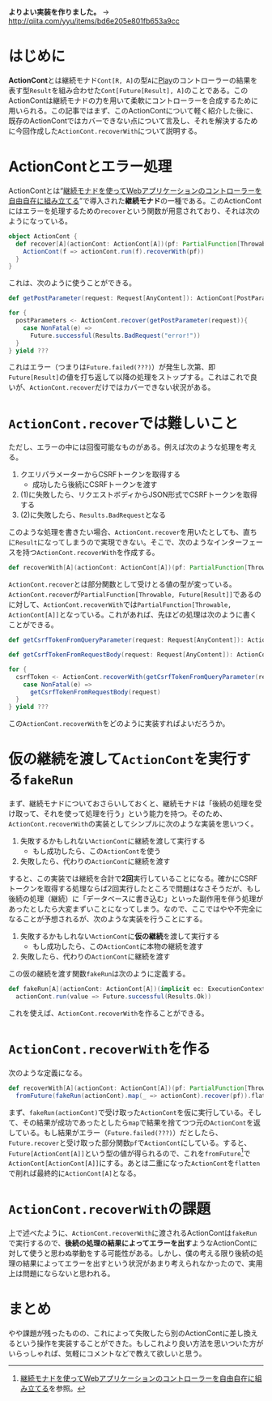 
**よりよい実装を作りました。**
→ http://qiita.com/yyu/items/bd6e205e801fb653a9cc


# はじめに

**ActionCont**とは継続モナド`Cont[R, A]`の型`A`に[Play](https://www.playframework.com/)のコントローラーの結果を表す型`Result`を組み合わせた`Cont[Future[Result], A]`のことである。このActionContは継続モナドの力を用いて柔軟にコントローラーを合成するために用いられる。この記事ではまず、このActionContについて軽く紹介した後に、既存のActionContではカバーできない点について言及し、それを解決するために今回作成した`ActionCont.recoverWith`について説明する。

# ActionContとエラー処理

ActionContとは“[継続モナドを使ってWebアプリケーションのコントローラーを自由自在に組み立てる](http://qiita.com/pab_tech/items/fc3d160a96cecdead622)”で導入された**継続モナド**の一種である。このActionContにはエラーを処理するための`recover`という関数が用意されており、それは次のようになっている。

```scala
object ActionCont { 
  def recover[A](actionCont: ActionCont[A])(pf: PartialFunction[Throwable, Future[Result]])(implicit executor: ExecutionContext): ActionCont[A] =
    ActionCont(f => actionCont.run(f).recoverWith(pf))
  }
}
```

これは、次のように使うことができる。

```scala
def getPostParameter(request: Request[AnyContent]): ActionCont[PostParameters] = ???

for {
  postParameters <- ActionCont.recover(getPostParameter(request)){
    case NonFatal(e) =>
      Future.successful(Results.BadRequest("error!"))
  }
} yield ???
```

これはエラー（つまりは`Future.failed(???)`）が発生し次第、即`Future[Result]`の値を打ち返して以降の処理をストップする。これはこれで良いが、`ActionCont.recover`だけではカバーできない状況がある。

# `ActionCont.recover`では難しいこと

ただし、エラーの中には回復可能なものがある。例えば次のような処理を考える。

1. クエリパラメーターからCSRFトークンを取得する
    - 成功したら後続にCSRFトークンを渡す
2. (1)に失敗したら、リクエストボディからJSON形式でCSRFトークンを取得する
3. (2)に失敗したら、`Results.BadRequest`となる

このような処理を書きたい場合、`ActionCont.recover`を用いたとしても、直ちに`Result`になってしまうので実現できない。そこで、次のようなインターフェースを持つ`ActionCont.recoverWith`を作成する。

```scala
def recoverWith[A](actionCont: ActionCont[A])(pf: PartialFunction[Throwable, ActionCont[A]])(implicit ec: ExecutionContext): ActionCont[A] =
```

`ActionCont.recover`とは部分関数として受けとる値の型が変っている。`ActionCont.recover`が`PartialFunction[Throwable, Future[Result]]`であるのに対して、`ActionCont.recoverWith`では`PartialFunction[Throwable, ActionCont[A]]`となっている。これがあれば、先ほどの処理は次のように書くことができる。

```scala
def getCsrfTokenFromQueryParameter(request: Request[AnyContent]): ActionCont[CsrfToken] = ???

def getCsrfTokenFromRequestBody(request: Request[AnyContent]): ActionCont[CsrfToken] = ???

for {
  csrfToken <- ActionCont.recoverWith(getCsrfTokenFromQueryParameter(request)) {
    case NonFatal(e) =>
      getCsrfTokenFromRequestBody(request)
  }
} yield ???
```

この`ActionCont.recoverWith`をどのように実装すればよいだろうか。

# 仮の継続を渡して`ActionCont`を実行する`fakeRun`

まず、継続モナドについておさらいしておくと、継続モナドは「後続の処理を受け取って、それを使って処理を行う」という能力を持つ。そのため、`ActionCont.recoverWith`の実装としてシンプルに次のような実装を思いつく。

1. 失敗するかもしれない`ActionCont`に継続を渡して実行する
    - もし成功したら、この`ActionCont`を使う
2. 失敗したら、代わりの`ActionCont`に継続を渡す

すると、この実装では継続を合計で**2回**実行していることになる。確かにCSRFトークンを取得する処理ならば2回実行したところで問題はなさそうだが、もし後続の処理（継続）に「データベースに書き込む」といった副作用を伴う処理があったとしたら大変まずいことになってしまう。なので、ここではやや不完全になることが予想されるが、次のような実装を行うことにする。

1. 失敗するかもしれない`ActionCont`に**仮の継続**を渡して実行する
    - もし成功したら、この`ActionCont`に本物の継続を渡す
2. 失敗したら、代わりの`ActionCont`に継続を渡す

この仮の継続を渡す関数`fakeRun`は次のように定義する。

```scala
def fakeRun[A](actionCont: ActionCont[A])(implicit ec: ExecutionContext): Future[Result] =
  actionCont.run(value => Future.successful(Results.Ok))
```

これを使えば、`ActionCont.recoverWith`を作ることができる。

# `ActionCont.recoverWith`を作る

次のような定義になる。

```scala
def recoverWith[A](actionCont: ActionCont[A])(pf: PartialFunction[Throwable, ActionCont[A]])(implicit ec: ExecutionContext): ActionCont[A] =
  fromFuture(fakeRun(actionCont).map(_ => actionCont).recover(pf)).flatten
```

まず、`fakeRun(actionCont)`で受け取った`ActionCont`を仮に実行している。そして、その結果が成功であったとしたら`map`で結果を捨てつつ元の`ActionCont`を返している。もし結果がエラー（`Future.failed(???)`）だとしたら、`Future.recover`と受け取った部分関数`pf`で`ActionCont`にしている。すると、`Future[ActionCont[A]]`という型の値が得られるので、これを`fromFuture`[^fromFuture]で`ActionCont[ActionCont[A]]`にする。あとは二重になった`ActionCont`を`flatten`で削れば最終的に`ActionCont[A]`となる。

[^fromFuture]: [継続モナドを使ってWebアプリケーションのコントローラーを自由自在に組み立てる](http://qiita.com/pab_tech/items/fc3d160a96cecdead622)を参照。

# `ActionCont.recoverWith`の課題

上で述べたように、`ActionCont.recoverWith`に渡されるActionContは`fakeRun`で実行するので、**後続の処理の結果によってエラーを出す**ようなActionContに対して使うと思わぬ挙動をする可能性がある。しかし、僕の考える限り後続の処理の結果によってエラーを出すという状況があまり考えられなかったので、実用上は問題にならないと思われる。

# まとめ

やや課題が残ったものの、これによって失敗したら別のActionContに差し換えるという操作を実装することができた。もしこれより良い方法を思いついた方がいらっしゃれば、気軽にコメントなどで教えて欲しいと思う。
